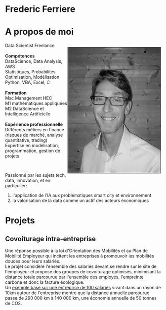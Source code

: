 # Frederic Ferriere

# A propos de moi


<div>
    <p style="float: right;"><img src="./images/FredericFerriere_2_bw.jpg" width="300px" border="1px"></p>
    <p>
    Data Scientist Freelance<br><br>
    <b>Compétences</b><br>
    DataScience, Data Analysis, AWS<br>
    Statistiques, Probabilités Optimisation, Modélisation<br>
    Python, VBA, Excel, C<br>
    <br><b>Formation</b><br>
    Msc Management HEC<br>
    M1 mathématiques appliquées <br>
    M2 DataScience et Intelligence Artificielle<br><br>
    <b>Expérience professionnelle</b><br>  
    Différents métiers en finance (risques de marché, analyse quantitative, trading)<br>
    Expertise en modélisation, programmation, gestion de projets<br>
    </p><br>
</div>


Passionné par les sujets tech, data, innovation, et en particulier:  
1) l'application de l'IA aux problématiques smart city et environnement  
2) la valorisation de la data comme un actif des acteurs économiques


# Projets

## Covoiturage intra-entreprise

Une réponse possible à la loi d'Orientation des Mobilités et au Plan de Mobilité Employeur qui incitent les entreprises à promouvoir les mobilités douces pour leurs salariés.  
Le projet considère l'ensemble des salariés devant se rendre sur le site de l'employeur et propose des groupes de covoiturage optimisés, minimisant la distance totale parcourue par l'ensemble des employés, l'empreinte carbone et donc la facture écologique.  
Un [exemple basé sur une entreprise de 100 salariés](https://github.com/FredericFerriere/carpooling/blob/master/README.md) vivant dans un rayon de 10km autour de l'entreprise montre que la distance annuelle parcourue passe de 290 000 km à 140 000 km, une économie annuelle de 50 tonnes de CO2.
